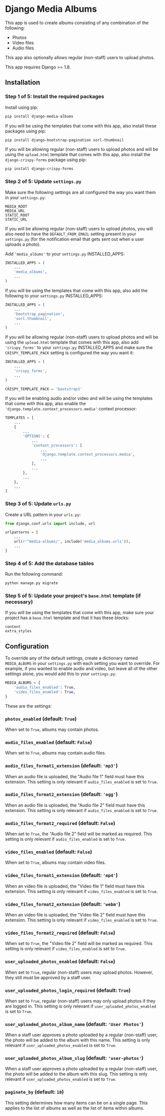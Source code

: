 # Django Media Albums

This app is used to create albums consisting of any combination of the
following:

* Photos
* Video files
* Audio files

This app also optionally allows regular (non-staff) users to upload photos.

This app requires Django >= 1.8.

## Installation

### Step 1 of 5: Install the required packages

Install using pip:

```bash
pip install django-media-albums
```

If you will be using the templates that come with this app, also install these
packages using pip:

```bash
pip install django-bootstrap-pagination sorl-thumbnail
```

If you will be allowing regular (non-staff) users to upload photos and will be
using the `upload.html` template that comes with this app, also install the
`django-crispy-forms` package using pip:

```bash
pip install django-crispy-forms
```

### Step 2 of 5: Update `settings.py`

Make sure the following settings are all configured the way you want them in
your `settings.py`:

```
MEDIA_ROOT
MEDIA_URL
STATIC_ROOT
STATIC_URL
```

If you will be allowing regular (non-staff) users to upload photos, you will
also need to have the `DEFAULT_FROM_EMAIL` setting present in your
`settings.py` (for the notification email that gets sent out when a user
uploads a photo).

Add `'media_albums'` to your `settings.py` INSTALLED_APPS:

```python
INSTALLED_APPS = (
    ...
    'media_albums',
    ...
)
```

If you will be using the templates that come with this app, also add the
following to your `settings.py` INSTALLED_APPS:

```python
INSTALLED_APPS = (
    ...
    'bootstrap_pagination',
    'sorl.thumbnail',
    ...
)
```

If you will be allowing regular (non-staff) users to upload photos and will be
using the `upload.html` template that comes with this app, also add
`'crispy_forms'` to your `settings.py` INSTALLED_APPS and make sure the
`CRISPY_TEMPLATE_PACK` setting is configured the way you want it:

```python
INSTALLED_APPS = (
    ...
    'crispy_forms',
    ...
)

CRISPY_TEMPLATE_PACK = 'bootstrap3'
```

If you will be enabling audio and/or video and will be using the templates that
come with this app, also enable the
`'django.template.context_processors.media'` context processor:

```python
TEMPLATES = [
    ...
    {
        ...
        'OPTIONS': {
            ...
            'context_processors': [
                ...
                'django.template.context_processors.media',
                ...
            ],
            ...
        },
        ...
    },
    ...
]
```

### Step 3 of 5: Update `urls.py`

Create a URL pattern in your `urls.py`:

```python
from django.conf.urls import include, url

urlpatterns = [
    ...
    url(r'^media-albums/', include('media_albums.urls')),
    ...
]
```

### Step 4 of 5: Add the database tables

Run the following command:

```bash
python manage.py migrate
```

### Step 5 of 5: Update your project's `base.html` template (if necessary)

If you will be using the templates that come with this app, make sure your
project has a `base.html` template and that it has these blocks:

```
content
extra_styles
```

## Configuration

To override any of the default settings, create a dictionary named
`MEDIA_ALBUMS` in your `settings.py` with each setting you want to override.
For example, if you wanted to enable audio and video, but leave all of the
other settings alone, you would add this to your `settings.py`:

```python
MEDIA_ALBUMS = {
    'audio_files_enabled': True,
    'video_files_enabled': True,
}
```

These are the settings:

### `photos_enabled` (default: `True`)

When set to `True`, albums may contain photos.

### `audio_files_enabled` (default: `False`)

When set to `True`, albums may contain audio files.

### `audio_files_format1_extension` (default: `'mp3'`)

When an audio file is uploaded, the "Audio file 1" field must have this
extension. This setting is only relevant if `audio_files_enabled` is set to
`True`.

### `audio_files_format2_extension` (default: `'ogg'`)

When an audio file is uploaded, the "Audio file 2" field must have this
extension. This setting is only relevant if `audio_files_enabled` is set to
`True`.

### `audio_files_format2_required` (default: `False`)

When set to `True`, the "Audio file 2" field will be marked as required. This
setting is only relevant if `audio_files_enabled` is set to `True`.

### `video_files_enabled` (default: `False`)

When set to `True`, albums may contain video files.

### `video_files_format1_extension` (default: `'mp4'`)

When an video file is uploaded, the "Video file 1" field must have this
extension. This setting is only relevant if `video_files_enabled` is set to
`True`.

### `video_files_format2_extension` (default: `'webm'`)

When an video file is uploaded, the "Video file 2" field must have this
extension. This setting is only relevant if `video_files_enabled` is set to
`True`.

### `video_files_format2_required` (default: `False`)

When set to `True`, the "Video file 2" field will be marked as required. This
setting is only relevant if `video_files_enabled` is set to `True`.

### `user_uploaded_photos_enabled` (default: `False`)

When set to `True`, regular (non-staff) users may upload photos. However, they
still must be approved by a staff user.

### `user_uploaded_photos_login_required` (default: `True`)

When set to `True`, regular (non-staff) users may only upload photos if they
are logged in. This setting is only relevant if `user_uploaded_photos_enabled`
is set to `True`.

### `user_uploaded_photos_album_name` (default: `'User Photos'`)

When a staff user approves a photo uploaded by a regular (non-staff) user, the
photo will be added to the album with this name. This setting is only relevant
if `user_uploaded_photos_enabled` is set to `True`.

### `user_uploaded_photos_album_slug` (default: `'user-photos'`)

When a staff user approves a photo uploaded by a regular (non-staff) user, the
photo will be added to the album with this slug. This setting is only relevant
if `user_uploaded_photos_enabled` is set to `True`.

### `paginate_by` (default: `10`)

This setting determines how many items can be on a single page. This applies to
the list of albums as well as the list of items within albums.
